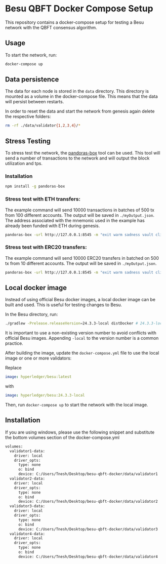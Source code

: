 # Besu QBFT Docker Compose Setup

This repository contains a docker-compose setup for testing a Besu network with the QBFT consensus algorithm.

## Usage

To start the network, run:

```bash
docker-compose up
```
## Data persistence

The data for each node is stored in the `data` directory. This directory is mounted as a volume in the docker-compose file. This means that the data will persist between restarts.

In order to reset the data and start the network from genesis again delete the respective folders:

```bash
rm -rf ./data/validator{1,2,3,4}/*
```

## Stress Testing

To stress test the network, the [pandoras-box](https://github.com/madz-lab/pandoras-box) tool can be used. This tool will send a number of transactions to the network and will output the block utilization and tps.

### Installation

```bash
npm install -g pandoras-box
```

### Stress test with ETH transfers:

The example command will send 10000 transactions in batches of 500 tx from 100 different accounts. The output will be saved in `./myOutput.json`. The address associated with the mnemonic used in the example has already been funded with ETH during genesis.

```bash
pandoras-box -url http://127.0.0.1:8545 -m "exit warm sadness vault clip rent educate pluck gentle vehicle news verb" -t 10000 -b 500 -s 100 -o ./myOutput.json
```

### Stress test with ERC20 transfers:

The example command will send 10000 ERC20 transfers in batched on 500 tx from 10 different accounts. The output will be saved in `./myOutput.json`.

```bash
pandoras-box -url http://127.0.0.1:8545 -m "exit warm sadness vault clip rent educate pluck gentle vehicle news verb" -t 10000 -b 500 -s 10 --mode ERC20 -o ./myOutput.json
```

## Local docker image

Instead of using official Besu docker images, a local docker image can be built and used. This is useful for testing changes to Besu.

In the Besu directory, run:

```bash
./gradlew -Prelease.releaseVersion=24.3.3-local distDocker # 24.3.3-local is used as an example version
```

It is important to use a non-existing version number to avoid conflicts with official Besu images. Appending `-local` to the version number is a common practice.

After building the image, update the `docker-compose.yml` file to use the local image or one or more validators:

Replace
```yaml
image: hyperledger/besu:latest
```
with 
```yaml
image: hyperledger/besu:24.3.3-local
```

Then, run `docker-compose up` to start the network with the local image.


## Installation

If you are using windows, please use the following snippet and substitute the bottom volumes section of the docker-compose.yml
```bash
volumes:
  validator1-data:
    driver: local
    driver_opts:
      type: none
      o: bind
      device: C:/Users/Tnesh/Desktop/besu-qbft-docker/data/validator1
  validator2-data:
    driver: local
    driver_opts:
      type: none
      o: bind
      device: C:/Users/Tnesh/Desktop/besu-qbft-docker/data/validator2
  validator3-data:
    driver: local
    driver_opts:
      type: none
      o: bind
      device: C:/Users/Tnesh/Desktop/besu-qbft-docker/data/validator3
  validator4-data:
    driver: local
    driver_opts:
      type: none
      o: bind
      device: C:/Users/Tnesh/Desktop/besu-qbft-docker/data/validator4
```